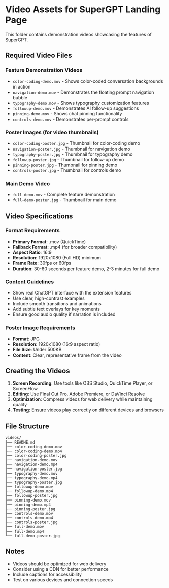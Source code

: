 # Video Assets for SuperGPT Landing Page

This folder contains demonstration videos showcasing the features of SuperGPT.

## Required Video Files

### Feature Demonstration Videos
- `color-coding-demo.mov` - Shows color-coded conversation backgrounds in action
- `navigation-demo.mov` - Demonstrates the floating prompt navigation bubble
- `typography-demo.mov` - Shows typography customization features
- `followup-demo.mov` - Demonstrates AI follow-up suggestions
- `pinning-demo.mov` - Shows chat pinning functionality
- `controls-demo.mov` - Demonstrates per-prompt controls

### Poster Images (for video thumbnails)
- `color-coding-poster.jpg` - Thumbnail for color-coding demo
- `navigation-poster.jpg` - Thumbnail for navigation demo
- `typography-poster.jpg` - Thumbnail for typography demo
- `followup-poster.jpg` - Thumbnail for follow-up demo
- `pinning-poster.jpg` - Thumbnail for pinning demo
- `controls-poster.jpg` - Thumbnail for controls demo

### Main Demo Video
- `full-demo.mov` - Complete feature demonstration
- `full-demo-poster.jpg` - Thumbnail for main demo

## Video Specifications

### Format Requirements
- **Primary Format**: .mov (QuickTime)
- **Fallback Format**: .mp4 (for broader compatibility)
- **Aspect Ratio**: 16:9
- **Resolution**: 1920x1080 (Full HD) minimum
- **Frame Rate**: 30fps or 60fps
- **Duration**: 30-60 seconds per feature demo, 2-3 minutes for full demo

### Content Guidelines
- Show real ChatGPT interface with the extension features
- Use clear, high-contrast examples
- Include smooth transitions and animations
- Add subtle text overlays for key moments
- Ensure good audio quality if narration is included

### Poster Image Requirements
- **Format**: JPG
- **Resolution**: 1920x1080 (16:9 aspect ratio)
- **File Size**: Under 500KB
- **Content**: Clear, representative frame from the video

## Creating the Videos

1. **Screen Recording**: Use tools like OBS Studio, QuickTime Player, or ScreenFlow
2. **Editing**: Use Final Cut Pro, Adobe Premiere, or DaVinci Resolve
3. **Optimization**: Compress videos for web delivery while maintaining quality
4. **Testing**: Ensure videos play correctly on different devices and browsers

## File Structure
```
videos/
├── README.md
├── color-coding-demo.mov
├── color-coding-demo.mp4
├── color-coding-poster.jpg
├── navigation-demo.mov
├── navigation-demo.mp4
├── navigation-poster.jpg
├── typography-demo.mov
├── typography-demo.mp4
├── typography-poster.jpg
├── followup-demo.mov
├── followup-demo.mp4
├── followup-poster.jpg
├── pinning-demo.mov
├── pinning-demo.mp4
├── pinning-poster.jpg
├── controls-demo.mov
├── controls-demo.mp4
├── controls-poster.jpg
├── full-demo.mov
├── full-demo.mp4
└── full-demo-poster.jpg
```

## Notes
- Videos should be optimized for web delivery
- Consider using a CDN for better performance
- Include captions for accessibility
- Test on various devices and connection speeds
